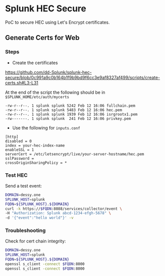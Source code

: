 # Splunk HEC Secure

PoC to secure HEC using Let's Encrypt certificates.

## Generate Certs for Web

### Steps

- Create the certificates

<https://github.com/dd-Splunk/splunk-hec-secure/blob/0c991a9c0b164b1f9b9bd9f6cc3e9af8327af499/scripts/create-certs.sh#L3-L31>

At the end of the script the following should be
in `$SPLUNK_HOME/etc/auth/mycerts`

```
-rw-r--r--. 1 splunk splunk 5242 Feb 12 16:06 fullchain.pem
-rw-r--r--. 1 splunk splunk 5483 Feb 12 16:06 hec.pem
-rw-r--r--. 1 splunk splunk 1939 Feb 12 16:06 isrgrootx1.pem
-rw-------. 1 splunk splunk  241 Feb 12 16:06 privkey.pem

```

- Use the following for `inputs.conf`

```ìni
[http]
disabled = 0
index = your-hec-index-name
enableSSL = 1
serverCert = /etc/letsencrypt/live/your-server-hostname/hec.pem
sslPassword =
crossOriginSharingPolicy = *
```

### Test HEC

Send a test event:

```bash
DOMAIN=dessy.one
SPLUNK_HOST=splunk
FQDN=${SPLUNK_HOST}.${DOMAIN}
curl -k https://$FQDN:8088/services/collector/event \
-H "Authorization: Splunk abcd-1234-efgh-5678" \
-d '{"event":"hello world"}' -v
```

### Troubleshooting

Check for cert chain integrity:

```bash
DOMAIN=dessy.one
SPLUNK_HOST=splunk
FQDN=${SPLUNK_HOST}.${DOMAIN}
openssl s_client -connect $FQDN:8000
openssl s_client -connect $FQDN:8000
```

